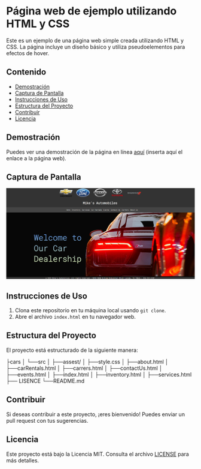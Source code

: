 # Página web de ejemplo utilizando HTML y CSS

Este es un ejemplo de una página web simple creada utilizando HTML y CSS. La página incluye un diseño básico y utiliza pseudoelementos para efectos de hover.

## Contenido

- [Demostración](#demostración)
- [Captura de Pantalla](#captura-de-pantalla)
- [Instrucciones de Uso](#instrucciones-de-uso)
- [Estructura del Proyecto](#estructura-del-proyecto)
- [Contribuir](#contribuir)
- [Licencia](#licencia)

## Demostración

Puedes ver una demostración de la página en línea [aquí](#) (inserta aquí el enlace a la página web).

## Captura de Pantalla

![Captura de Pantalla de la Página](screenshot.png)

## Instrucciones de Uso

1. Clona este repositorio en tu máquina local usando `git clone`.
2. Abre el archivo `index.html` en tu navegador web.

## Estructura del Proyecto

El proyecto está estructurado de la siguiente manera:

├cars
│ └──src
│ ├──assest/
│ ├──style.css
│ ├──about.html
│ ├──carRentals.html
│ ├──carrers.html
│ ├──contactUs.html
│ ├──events.html
│ ├──index.html
│ ├──inventory.html
│ ├──services.html
├── LISENCE
└──README.md

## Contribuir

Si deseas contribuir a este proyecto, ¡eres bienvenido! Puedes enviar un pull request con tus sugerencias.

## Licencia

Este proyecto está bajo la Licencia MIT. Consulta el archivo [LICENSE](LICENSE) para más detalles.
